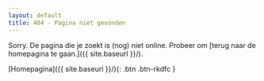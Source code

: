 ```yaml
---
layout: default
title: 404 - Pagina niet gevonden
---
```


Sorry. De pagina die je zoekt is (nog) niet online. Probeer om [terug naar de homepagina te gaan.]({{ site.baseurl }}/).

[Homepagina]({{ site.baseurl }}/){: .btn .btn-rkdfc }
